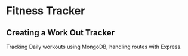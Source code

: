 # Fitness Tracker 

## Creating a Work Out Tracker 

Tracking Daily workouts using MongoDB, handling routes with Express.
